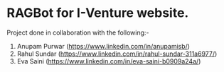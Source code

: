 # RAGBot for I-Venture website. 
Project done in collaboration with the following:-
1. Anupam Purwar (https://www.linkedin.com/in/anupamisb/)
2. Rahul Sundar (https://www.linkedin.com/in/rahul-sundar-311a6977/)
3. Eva Saini (https://www.linkedin.com/in/eva-saini-b0909a24a/)
   
